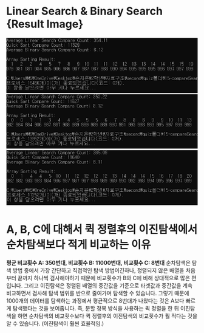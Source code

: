 # Linear Search & Binary Search {Result Image}
![](./compareSearches1.PNG)
![](./compareSearches2.PNG)
![](./compareSearches3.PNG)

# A, B, C에 대해서 퀵 정렬후의 이진탐색에서 순차탐색보다 적게 비교하는 이유
**평균 비교횟수 A: 350번대, 비교횟수 B: 11000번대, 비교횟수 C: 8번대**
순차탐색은 탐색 방법 중에서 가장 간단하고 직접적인 탐색 방법이긴하나, 정렬되지 않은 배열을 처음부터 끝까지 하나씩 검사해야하기 때문에 비교횟수가 B와 C에 비해 상대적으로 많은 편입니다. 그리고 이진탐색은 정렬된 배열의 중간값을 기준으로 타겟값과 중간값을 계속 비교하면서 검사해 탐색 범위를 반으로 줄여가며 탐색할 수 있습니다. 그렇기 때문에 1000개의 데이터를 탐색하는 과정에서 평균적으로 8번대가 나왔다는 것은 A보다 빠르게 탐색했다는 것을 보여줍니다. 
즉, 분할 정복 방식을 사용하는 퀵 정렬을 한 뒤 이진탐색을 하면 순차탐색의 비교횟수보다 퀵 정렬후의 이진탐색의 비교횟수가 훨 적다는 것을 알 수 있습니다. (이진탐색이 훨씬 효율적임.)
